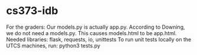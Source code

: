 # cs373-idb

For the graders: Our models.py is actually app.py. According to Downing, we do not need a models.py. This causes models.html to be app.html. 
Needed libraries: flask, requests, io, unittests
To run unit tests locally on the UTCS machines, run: python3 tests.py
